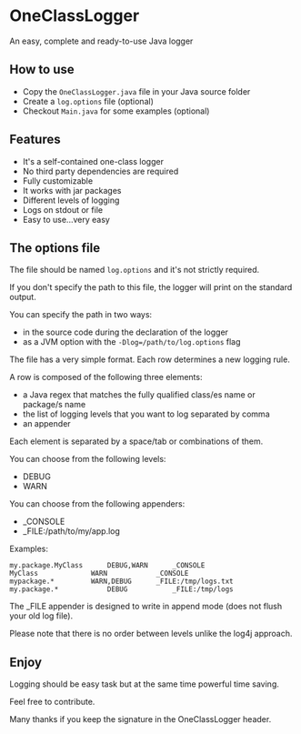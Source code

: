 # OneClassLogger
An easy, complete and ready-to-use Java logger

## How to use

- Copy the ```OneClassLogger.java``` file in your Java source folder
- Create a ```log.options``` file (optional)
- Checkout  ```Main.java``` for some examples (optional)

## Features

- It's a self-contained one-class logger
- No third party dependencies are required
- Fully customizable
- It works with jar packages
- Different levels of logging
- Logs on stdout or file
- Easy to use...very easy

## The options file

The file should be named ```log.options``` and it's not strictly required.

If you don't specify the path to this file, the logger will print on the standard output.

You can specify the path in two ways:

- in the source code during the declaration of the logger
- as a JVM option with the ```-Dlog=/path/to/log.options``` flag 

The file has a very simple format. Each row determines a new logging rule.

A row is composed of the following three elements: 

- a Java regex that matches the fully qualified class/es name or package/s name
- the list of logging levels that you want to log separated by comma
- an appender

Each element is separated by a space/tab or combinations of them.

You can choose from the following levels: 

- DEBUG
- WARN

You can choose from the following appenders:

- _CONSOLE
- _FILE:/path/to/my/app.log

Examples:

```
my.package.MyClass		DEBUG,WARN		_CONSOLE
MyClass				WARN			_CONSOLE
mypackage.*			WARN,DEBUG		_FILE:/tmp/logs.txt
my.package.*			DEBUG			_FILE:/tmp/logs
```

The _FILE appender is designed to write in append mode (does not flush your old log file).

Please note that there is no order between levels unlike the log4j approach.

## Enjoy

Logging should be easy task but at the same time powerful time saving.

Feel free to contribute.

Many thanks if you keep the signature in the OneClassLogger header.
